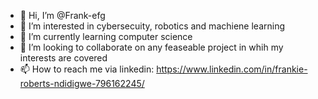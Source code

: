 - 👋 Hi, I’m @Frank-efg
- 👀 I’m interested in cybersecuity, robotics and machiene learning
- 🌱 I’m currently learning computer science
- 💞️ I’m looking to collaborate on any feaseable project in whih my interests are covered
- 📫 How to reach me via linkedin: https://www.linkedin.com/in/frankie-roberts-ndidigwe-796162245/

<!---
Frank-efg/Frank-efg is a ✨ special ✨ repository because its `README.md` (this file) appears on your GitHub profile.
You can click the Preview link to take a look at your changes.
--->
